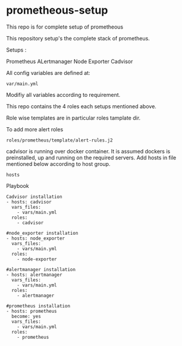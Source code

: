 # prometheous-setup
This repo is for complete setup of prometheous

This repository setup's the complete stack of prometheus.

Setups :

Prometheus
ALertmanager
Node Exporter
Cadvisor


All config variables are defined at:

```
var/main.yml
```

Modifiy all variables according to requirement.

This repo contains the 4 roles each setups mentioned above.

Role wise templates are in particular roles tamplate dir.

To add more alert roles
```
roles/prometheus/template/alert-rules.j2
```

cadvisor is running over docker container.
It is assumed dockers is preinstalled, up and running on the required servers.
Add hosts in file mentioned below according to host group.
```
hosts
```

Playbook

```
Cadvisor installation
- hosts: cadvisor
  vars_files:
    - vars/main.yml
  roles:
    - cadvisor

#node_exporter installation
- hosts: node_exporter
  vars_files:
    - vars/main.yml
  roles:
    - node-exporter

#alertmanager installation
- hosts: alertmanager
  vars_files:
    - vars/main.yml
  roles:
    - alertmanager

#prometheus installation
- hosts: prometheus
  become: yes
  vars_files:
    - vars/main.yml
  roles:
    - prometheus
```

